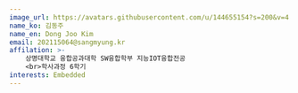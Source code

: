 ```yaml
---
image_url: https://avatars.githubusercontent.com/u/144655154?s=200&v=4
name_ko: 김동주
name_en: Dong Joo Kim
email: 202115064@sangmyung.kr
affilation: >-
    상명대학교 융합공과대학 SW융합학부 지능IOT융합전공
    <br>학사과정 6학기
interests: Embedded
---
```

